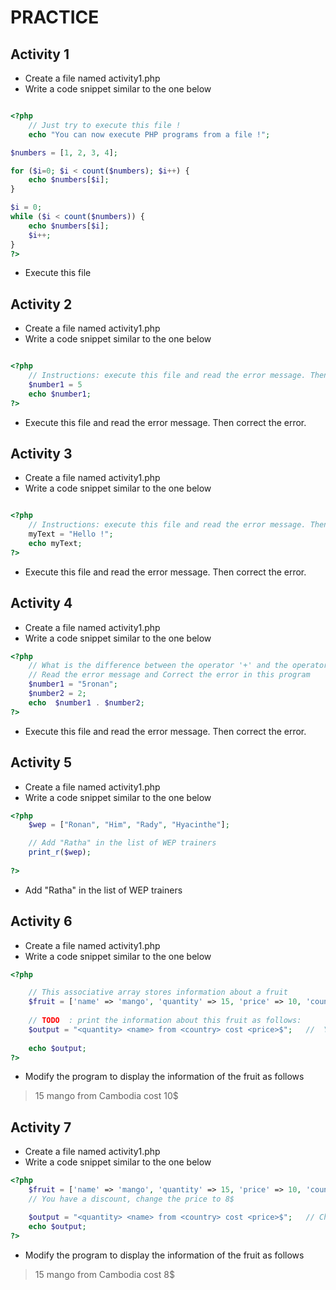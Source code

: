 # PRACTICE

## Activity 1
* Create a file named activity1.php
* Write a code snippet similar to the one below

```php

<?php
    // Just try to execute this file !
    echo "You can now execute PHP programs from a file !";

$numbers = [1, 2, 3, 4];

for ($i=0; $i < count($numbers); $i++) { 
    echo $numbers[$i];
}

$i = 0;
while ($i < count($numbers)) {
    echo $numbers[$i];
    $i++;
}
?>

```
* Execute this file

## Activity 2
* Create a file named activity1.php
* Write a code snippet similar to the one below
```php

<?php
    // Instructions: execute this file and read the error message. Then correct the error.
    $number1 = 5
    echo $number1;
?>

```
* Execute this file and read the error message. Then correct the error.

## Activity 3
* Create a file named activity1.php
* Write a code snippet similar to the one below
```php

<?php
    // Instructions: execute this file and read the error message. Then correct the error.
    myText = "Hello !";
    echo myText;
?>

```
* Execute this file and read the error message. Then correct the error.

## Activity 4
* Create a file named activity1.php
* Write a code snippet similar to the one below
```php
<?php
    // What is the difference between the operator '+' and the operator '.' ?
    // Read the error message and Correct the error in this program
    $number1 = "5ronan";
    $number2 = 2;
    echo  $number1 . $number2;
?>
```
* Execute this file and read the error message. Then correct the error.

## Activity 5
* Create a file named activity1.php
* Write a code snippet similar to the one below
```php
<?php
    $wep = ["Ronan", "Him", "Rady", "Hyacinthe"];

    // Add "Ratha" in the list of WEP trainers
    print_r($wep);
 
?>
```
* Add "Ratha" in the list of WEP trainers

## Activity 6
* Create a file named activity1.php
* Write a code snippet similar to the one below
```php
<?php

	// This associative array stores information about a fruit
    $fruit = ['name' => 'mango', 'quantity' => 15, 'price' => 10, 'country' => "Cambodia"];
	
	// TODO  : print the information about this fruit as follows:
    $output = "<quantity> <name> from <country> cost <price>$";   //  You need to change this line  !
	
    echo $output;
?>
```
* Modify the program to display the information of the fruit as follows
> 15 mango from Cambodia cost 10$

## Activity 7
* Create a file named activity1.php
* Write a code snippet similar to the one below
```php
<?php
    $fruit = ['name' => 'mango', 'quantity' => 15, 'price' => 10, 'country' => "Cambodia"];
    // You have a discount, change the price to 8$

    $output = "<quantity> <name> from <country> cost <price>$";   // Change this line to dislay the data about the fruit !
    echo $output;
?>
```
* Modify the program to display the information of the fruit as follows
> 15 mango from Cambodia cost 8$